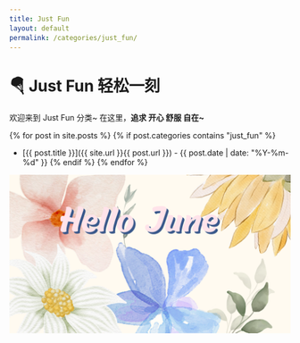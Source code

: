 ```yaml
---
title: Just Fun
layout: default
permalink: /categories/just_fun/
---
```


# 🪂 Just Fun 轻松一刻
欢迎来到 Just Fun 分类~ 在这里，**追求 开心 舒服 自在~**

{% for post in site.posts %}
  {% if post.categories contains "just_fun" %}
  - [{{ post.title }}]({{ site.url }}{{ post.url }}) - {{ post.date | date: "%Y-%m-%d" }}
  {% endif %}
{% endfor %}

![HelloJune](../assets/images/HelloJune.png)
